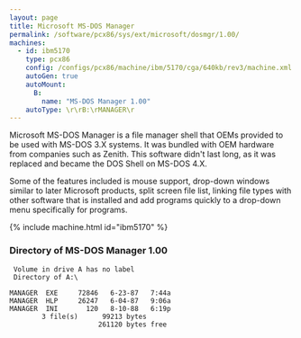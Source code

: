 ```yaml
---
layout: page
title: Microsoft MS-DOS Manager
permalink: /software/pcx86/sys/ext/microsoft/dosmgr/1.00/
machines:
  - id: ibm5170
    type: pcx86
    config: /configs/pcx86/machine/ibm/5170/cga/640kb/rev3/machine.xml
    autoGen: true
    autoMount:
      B:
        name: "MS-DOS Manager 1.00"
    autoType: \r\rB:\rMANAGER\r
---
```


Microsoft MS-DOS Manager is a file manager shell that OEMs provided to be used with MS-DOS 3.X systems. It was bundled with OEM hardware from companies such as Zenith. This software didn't last long, as it was replaced and became the DOS Shell on MS-DOS 4.X.

Some of the features included is mouse support, drop-down windows similar to later Microsoft products, split screen file list, linking file types with other software that is installed and add programs quickly to a drop-down menu specifically for programs.

{% include machine.html id="ibm5170" %}

### Directory of MS-DOS Manager 1.00

     Volume in drive A has no label
     Directory of A:\

    MANAGER  EXE     72846   6-23-87   7:44a
    MANAGER  HLP     26247   6-04-87   9:06a
    MANAGER  INI       120   8-10-88   6:19p
            3 file(s)      99213 bytes
                          261120 bytes free
